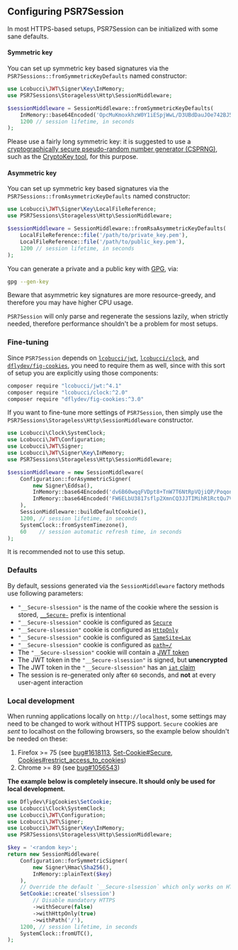 ## Configuring PSR7Session

In most HTTPS-based setups, PSR7Session can be initialized with some sane
defaults.

#### Symmetric key

You can set up symmetric key based signatures via the
`PSR7Sessions::fromSymmetricKeyDefaults` named constructor:

```php
use Lcobucci\JWT\Signer\Key\InMemory;
use PSR7Sessions\Storageless\Http\SessionMiddleware;

$sessionMiddleware = SessionMiddleware::fromSymmetricKeyDefaults(
    InMemory::base64Encoded('OpcMuKmoxkhzW0Y1iESpjWwL/D3UBdDauJOe742BJ5Q='), // replace this with a key of your own (see below)
    1200 // session lifetime, in seconds
);
```

Please use a fairly long symmetric key: it is suggested to use a
[cryptographically secure pseudo-random number generator (CSPRNG)](https://en.wikipedia.org/wiki/Cryptographically_secure_pseudorandom_number_generator),
such as the [CryptoKey tool](https://github.com/AndrewCarterUK/CryptoKey),
for this purpose.

#### Asymmetric key

You can set up symmetric key based signatures via the
`PSR7Sessions::fromAsymmetricKeyDefaults` named constructor:

```php
use Lcobucci\JWT\Signer\Key\LocalFileReference;
use PSR7Sessions\Storageless\Http\SessionMiddleware;

$sessionMiddleware = SessionMiddleware::fromRsaAsymmetricKeyDefaults(
    LocalFileReference::file('/path/to/private_key.pem'),
    LocalFileReference::file('/path/to/public_key.pem'),
    1200 // session lifetime, in seconds
);
```

You can generate a private and a public key with [GPG](https://www.gnupg.org/), via:

```sh
gpg --gen-key
```

Beware that asymmetric key signatures are more resource-greedy, and therefore
you may have higher CPU usage.

`PSR7Session` will only parse and regenerate the sessions lazily, when strictly
needed, therefore performance shouldn't be a problem for most setups.

### Fine-tuning

Since `PSR7Session` depends on 
[`lcobucci/jwt`](https://packagist.org/packages/lcobucci/jwt), 
[`lcobucci/clock`](https://packagist.org/packages/lcobucci/clock), and 
[`dflydev/fig-cookies`](https://packagist.org/packages/dflydev/fig-cookies),
you need to require them as well, since with this sort of setup you are explicitly using
those components:

```sh
composer require "lcobucci/jwt:^4.1"
composer require "lcobucci/clock:^2.0"
composer require "dflydev/fig-cookies:^3.0"
```

If you want to fine-tune more settings of `PSR7Session`, then simply use the
`PSR7Sessions\Storageless\Http\SessionMiddleware` constructor.

```php
use Lcobucci\Clock\SystemClock;
use Lcobucci\JWT\Configuration;
use Lcobucci\JWT\Signer;
use Lcobucci\JWT\Signer\Key\InMemory;
use PSR7Sessions\Storageless\Http\SessionMiddleware;

$sessionMiddleware = new SessionMiddleware(
    Configuration::forAsymmetricSigner(
        new Signer\Eddsa(),
        InMemory::base64Encoded('dv6B60wqqFVDpt8+TnW7T6NtRpVQjiQP/PoqonDWBZkVboQttTfzXux+WnZeacJDcklMgyKFHVFy1C7tVDvcWA=='),
        InMemory::base64Encoded('FW6ELbU3817sflp2XmnCQ3JJTIMihR1RctQu7VQ73Fg=')
    ),
    SessionMiddleware::buildDefaultCookie(),
    1200, // session lifetime, in seconds
    SystemClock::fromSystemTimezone(),
    60    // session automatic refresh time, in seconds
);
```

It is recommended not to use this setup.

### Defaults

By default, sessions generated via the `SessionMiddleware` factory methods use following parameters:

 * `"__Secure-slsession"` is the name of the cookie where the session is stored, [`__Secure-`](https://tools.ietf.org/html/draft-ietf-httpbis-cookie-prefixes)
 prefix is intentional
 * `"__Secure-slsession"` cookie is configured as [`Secure`](https://tools.ietf.org/html/rfc6265#section-4.1.2.5)
 * `"__Secure-slsession"` cookie is configured as [`HttpOnly`](https://tools.ietf.org/html/rfc6265#section-4.1.2.6)
 * `"__Secure-slsession"` cookie is configured as [`SameSite=Lax`](https://tools.ietf.org/html/draft-ietf-httpbis-cookie-same-site)
 * `"__Secure-slsession"` cookie is configured as [`path=/`](https://github.com/psr7-sessions/storageless/pull/46)
 * The `"__Secure-slsession"` cookie will contain a [JWT token](https://jwt.io/)
 * The JWT token in the `"__Secure-slsession"` is signed, but **unencrypted**
 * The JWT token in the `"__Secure-slsession"` has an [`iat` claim](https://self-issued.info/docs/draft-ietf-oauth-json-web-token.html#rfc.section.4.1.6)
 * The session is re-generated only after `60` seconds, and **not** at every user-agent interaction

### Local development

When running applications locally on `http://localhost`, some settings may need to be changed to work without HTTPS support.
`Secure` cookies are *sent* to localhost on the following browsers, so the example below shouldn't be needed on these:

1. Firefox >= 75 (see [bug#1618113](https://bugzilla.mozilla.org/show_bug.cgi?id=1618113),
[Set-Cookie#Secure](https://developer.mozilla.org/en-US/docs/Web/HTTP/Headers/Set-Cookie#Secure), [Cookies#restrict_access_to_cookies](https://developer.mozilla.org/en-US/docs/Web/HTTP/Cookies#restrict_access_to_cookies))
2. Chrome >= 89 (see [bug#1056543](https://bugs.chromium.org/p/chromium/issues/detail?id=1056543))

**The example below is completely insecure. It should only be used for local development.**

```php
use Dflydev\FigCookies\SetCookie;
use Lcobucci\Clock\SystemClock;
use Lcobucci\JWT\Configuration;
use Lcobucci\JWT\Signer;
use Lcobucci\JWT\Signer\Key\InMemory;
use PSR7Sessions\Storageless\Http\SessionMiddleware;

$key = '<random key>';
return new SessionMiddleware(
    Configuration::forSymmetricSigner(
        new Signer\Hmac\Sha256(),
        InMemory::plainText($key)
    ),
    // Override the default `__Secure-slsession` which only works on HTTPS
    SetCookie::create('slsession')
        // Disable mandatory HTTPS
        ->withSecure(false)
        ->withHttpOnly(true)
        ->withPath('/'),
    1200, // session lifetime, in seconds
    SystemClock::fromUTC(),
);
```
